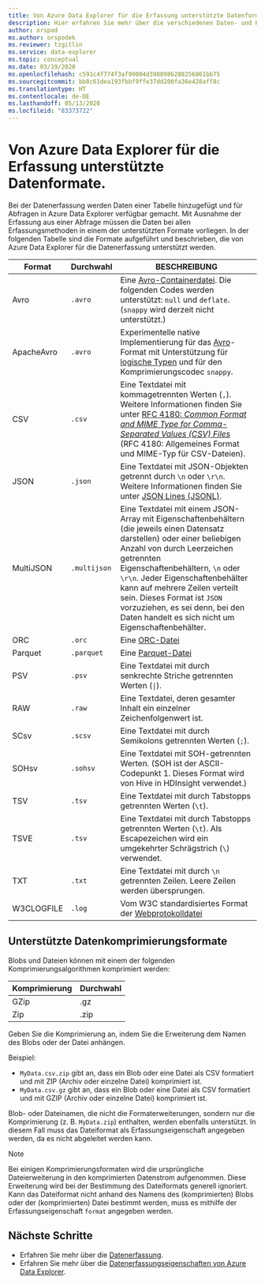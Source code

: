 ```yaml
---
title: Von Azure Data Explorer für die Erfassung unterstützte Datenformate.
description: Hier erfahren Sie mehr über die verschiedenen Daten- und Komprimierungsformate, die von Azure Data Explorer für die Erfassung unterstützt werden.
author: orspod
ms.author: orspodek
ms.reviewer: tzgitlin
ms.service: data-explorer
ms.topic: conceptual
ms.date: 03/19/2020
ms.openlocfilehash: c591c4f774f3af99004d398898b288256861bb75
ms.sourcegitcommit: bb8c61dea193fbbf9ffe37dd200fa36e428aff8c
ms.translationtype: HT
ms.contentlocale: de-DE
ms.lasthandoff: 05/13/2020
ms.locfileid: "83373722"
---
```

# <a name="data-formats-supported-by-azure-data-explorer-for-ingestion"></a>Von Azure Data Explorer für die Erfassung unterstützte Datenformate.

Bei der Datenerfassung werden Daten einer Tabelle hinzugefügt und für Abfragen in Azure Data Explorer verfügbar gemacht. Mit Ausnahme der Erfassung aus einer Abfrage müssen die Daten bei allen Erfassungsmethoden in einem der unterstützten Formate vorliegen. In der folgenden Tabelle sind die Formate aufgeführt und beschrieben, die von Azure Data Explorer für die Datenerfassung unterstützt werden.

|Format   |Durchwahl   |BESCHREIBUNG|
|---------|------------|-----------|
|Avro     |`.avro`     |Eine [Avro-Containerdatei](https://avro.apache.org/docs/current/). Die folgenden Codes werden unterstützt: `null` und `deflate`. (`snappy` wird derzeit nicht unterstützt.)|
|ApacheAvro|`.avro`    |Experimentelle native Implementierung für das [Avro](https://avro.apache.org/docs/current/)-Format mit Unterstützung für [logische Typen](https://avro.apache.org/docs/current/spec.html#Logical+Types) und für den Komprimierungscodec `snappy`.|
|CSV      |`.csv`      |Eine Textdatei mit kommagetrennten Werten (`,`). Weitere Informationen finden Sie unter [RFC 4180: _Common Format and MIME Type for Comma-Separated Values (CSV) Files_](https://www.ietf.org/rfc/rfc4180.txt) (RFC 4180: Allgemeines Format und MIME-Typ für CSV-Dateien).|
|JSON     |`.json`     |Eine Textdatei mit JSON-Objekten getrennt durch `\n` oder `\r\n`. Weitere Informationen finden Sie unter [JSON Lines (JSONL)](http://jsonlines.org/).|
|MultiJSON|`.multijson`|Eine Textdatei mit einem JSON-Array mit Eigenschaftenbehältern (die jeweils einen Datensatz darstellen) oder einer beliebigen Anzahl von durch Leerzeichen getrennten Eigenschaftenbehältern, `\n` oder `\r\n`. Jeder Eigenschaftenbehälter kann auf mehrere Zeilen verteilt sein. Dieses Format ist `JSON` vorzuziehen, es sei denn, bei den Daten handelt es sich nicht um Eigenschaftenbehälter.|
|ORC      |`.orc`      |Eine [ORC-Datei](https://en.wikipedia.org/wiki/Apache_ORC)|
|Parquet  |`.parquet`  |Eine [Parquet-Datei](https://en.wikipedia.org/wiki/Apache_Parquet)|
|PSV      |`.psv`      |Eine Textdatei mit durch senkrechte Striche getrennten Werten (<code>&#124;</code>).|
|RAW      |`.raw`      |Eine Textdatei, deren gesamter Inhalt ein einzelner Zeichenfolgenwert ist.|
|SCsv     |`.scsv`     |Eine Textdatei mit durch Semikolons getrennten Werten (`;`).|
|SOHsv    |`.sohsv`    |Eine Textdatei mit SOH-getrennten Werten. (SOH ist der ASCII-Codepunkt 1. Dieses Format wird von Hive in HDInsight verwendet.)|
|TSV      |`.tsv`      |Eine Textdatei mit durch Tabstopps getrennten Werten (`\t`).|
|TSVE     |`.tsv`      |Eine Textdatei mit durch Tabstopps getrennten Werten (`\t`). Als Escapezeichen wird ein umgekehrter Schrägstrich (`\`) verwendet.|
|TXT      |`.txt`      |Eine Textdatei mit durch `\n` getrennten Zeilen. Leere Zeilen werden übersprungen.|
|W3CLOGFILE |`.log`    |Vom W3C standardisiertes Format der [Webprotokolldatei](https://www.w3.org/TR/WD-logfile.html)|

## <a name="supported-data-compression-formats"></a>Unterstützte Datenkomprimierungsformate

Blobs und Dateien können mit einem der folgenden Komprimierungsalgorithmen komprimiert werden:

|Komprimierung|Durchwahl|
|-----------|---------|
|GZip       |.gz      |
|Zip        |.zip     |

Geben Sie die Komprimierung an, indem Sie die Erweiterung dem Namen des Blobs oder der Datei anhängen.

Beispiel:
* `MyData.csv.zip` gibt an, dass ein Blob oder eine Datei als CSV formatiert und mit ZIP (Archiv oder einzelne Datei) komprimiert ist.
* `MyData.csv.gz` gibt an, dass ein Blob oder eine Datei als CSV formatiert und mit GZIP (Archiv oder einzelne Datei) komprimiert ist.

Blob- oder Dateinamen, die nicht die Formaterweiterungen, sondern nur die Komprimierung (z. B. `MyData.zip`) enthalten, werden ebenfalls unterstützt. In diesem Fall muss das Dateiformat als Erfassungseigenschaft angegeben werden, da es nicht abgeleitet werden kann.

> [!NOTE]
> Bei einigen Komprimierungsformaten wird die ursprüngliche Dateierweiterung in den komprimierten Datenstrom aufgenommen. Diese Erweiterung wird bei der Bestimmung des Dateiformats generell ignoriert. Kann das Dateiformat nicht anhand des Namens des (komprimierten) Blobs oder der (komprimierten) Datei bestimmt werden, muss es mithilfe der Erfassungseigenschaft `format` angegeben werden.

## <a name="next-steps"></a>Nächste Schritte

* Erfahren Sie mehr über die [Datenerfassung](ingest-data-overview.md).
* Erfahren Sie mehr über die [Datenerfassungseigenschaften von Azure Data Explorer](ingestion-properties.md).

